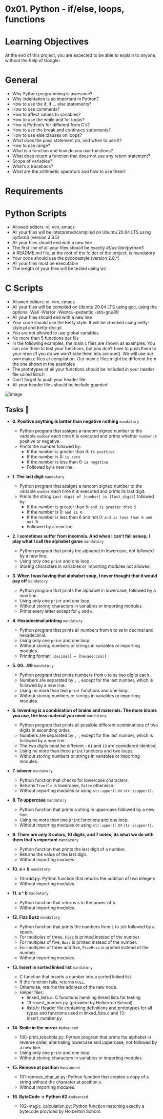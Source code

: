 # 0x01. Python - if/else, loops, functions

# Learning Objectives
At the end of this project, you are expected to be able to explain to anyone, without the help of Google:

# General
* Why Python programming is awesome?
* Why indentation is so important in Python?
* How to use the if, if ... else statements?
* How to use comments?
* How to affect values to variables?
* How to use the while and for loops?
* How is Python’s for different from C‘s?
* How to use the break and continues statements?
* How to use else clauses on loops?
* What does the pass statement do, and when to use it?
* How to use range?
* What is a function and how do you use functions?
* What does return a function that does not use any return statement?
* Scope of variables?
* What’s a traceback?
* What are the arithmetic operators and how to use them?

# Requirements
# Python Scripts
* Allowed editors: vi, vim, emacs
* All your files will be interpreted/compiled on Ubuntu 20.04 LTS using python3 (version 3.8.5)
* All your files should end with a new line
* The first line of all your files should be exactly #!/usr/bin/python3
* A README.md file, at the root of the folder of the project, is mandatory
* Your code should use the pycodestyle (version 2.8.*)
* All your files must be executable
* The length of your files will be tested using wc
# C Scripts
* Allowed editors: vi, vim, emacs
* All your files will be compiled on Ubuntu 20.04 LTS using gcc, using the options -Wall -Werror -Wextra -pedantic -std=gnu89
* All your files should end with a new line
* Your code should use the Betty style. It will be checked using betty-style.pl and betty-doc.pl
* You are not allowed to use global variables
* No more than 5 functions per file
* In the following examples, the main.c files are shown as examples. You can use them to test your functions, but you don’t have to push them to your repo (if you do we won’t take them into account). We will use our own main.c files at compilation. Our main.c files might be different from the one shown in the examples
* The prototypes of all your functions should be included in your header file called lists.h
* Don’t forget to push your header file
* All your header files should be include guarded

![image](https://github.com/minarob23/alx-higher_level_programming/assets/102999008/0b5ba708-feaa-40d7-9244-8cb8afc719e5)

## Tasks :page_with_curl:

* **0. Positive anything is better than negative nothing** `mandatory`
  * Python program that assigns a random signed number to the variable `number` each time it is executed and prints whether `number` is positive or negative.
  * Prints the number followed by:
    * If the number is greater than 0: `is positive`
    * If the number is 0: `is zero`
    * If the number is less than 0: `is negative`
    * Followed by a new line.
 

* **1. The last digit** `mandatory`
  * Python program that assigns a random signed number to the variable `number` each time it is executed and prints its last digit.
  * Prints the string `Last digit of [number] is [last_digit]` followed by:
    * If the number is greater than 5: `and is greater than 5`
    * If the number is 0: `and is 0`
    * If the number is less than 6 and not 0: `and is less than 6 and not 0`
    * Followed by a new line.
    

* **2. I sometimes suffer from insomnia. And when I can't fall asleep, I play what I call the alphabet game** `mandatory`
  * Python program that prints the alphabet in lowercase, not followed by a new line.
  * Using only one `print` and one loop.
  * Storing characters in variables or importing modules not allowed.

* **3. When I was having that alphabet soup, I never thought that it would pay off** `mandatory`
  * Python program that prints the alphabet in lowercase, followed by a new line.
  * Using only one `print` and one loop.
  * Without storing characters in variables or importing modules.
  * Prints every letter except for `q` and `e`.

* **4. Hexadecimal printing** `mandatory`
  * Python program that prints all numbers from `0` to `98` in decimal and hexadecimal.
  * Using only one `print` and one loop.
  * Without storing numbers or strings in variables or importing modules.
  * Printing format: `[decimal] = [hexadecimal]`

* **5. 00...99** `mandatory`
  * Python program that prints numbers from `0` to `99` two digits each.
  * Numbers are separated by `, `, except for the last number, which is followed by a new line.
  * Using no more than two `print` functions and one loop.
  * Without storing numbers or strings in variables or importing modules.

* **6. Inventing is a combination of brains and materials. The more brains you use, the less material you need** `mandatory`
  * Python program that prints all possible different combinations of two digits in ascending order.
  * Numbers are separated by `, `, except for the last number, which is followed by a new line.
  * The two digits must be different - `01` and `10` are considered identical.
  * Using no more than three `print` functions and two loops.
  * Without storing numbers or strings in variables or importing modules.

* **7. islower** `mandatory`
  * Python function that checks for lowercase characters.
  * Returns `True` if `c` is lowercase, `False` otherwise.
  * Without importing modules or using `str.upper()` or `str.isupper()`.

* **8. To uppercase** `mandatory`
  * Python function that prints a string in
  uppercase followed by a new line.
  * Using no more than two `print` functions and one loop.
  * Without importing modules or using `str.upper()` or `str.isupper()`.

* **9. There are only 3 colors, 10 digits, and 7 notes; its what we do with them that's important** `mandatory`
  * Python function that prints the last digit of a number.
  * Returns the value of the last digit.
  * Without importing modules.

* **10. a + b** `mandatory`
  * 10-add.py: Python function that returns the addition of two integers.
  * Without importing modules.

* **11. a ^ b** `mandatory`
  * Python function that returns `a` to the power of `b`.
  * Without importing modules.

* **12. Fizz Buzz** `mandatory`
  * Python function that prints the numbers from `1` to `100` followed by a space.
  * For multiples of three, `Fizz` is printed instead of the number.
  * For multiples of five, `Buzz` is printed instead of the number.
  * For multiples of three and five, `FizzBuzz` is printed instead of the number.
  * Without importing modules.

* **13. Insert in sorted linked list** `mandatory`
  * C function that inserts a number into a sorted linked list.
  * If the function fails, returns `NULL`.
  * Otherwise, returns the address of the new node.
  * Helper files:
    * linked_lists.c: C functions handling linked lists for testing
    * 13-insert_number.py (provided by Holberton School).
    * lists.h: Header file containing definitions and prototypes for all types and functions used in linked_lists.c and 13-insert_number.py.
    

* **14. Smile in the mirror** `#advanced`
  * 100-print_tebahpla.py: Python program that prints the alphabet in reverse order, alternating lowercase and uppercase, not followed by a new line.
  * Using only one `print` and one loop.
  * Without storing characters in variables or importing modules.

* **15. Remove at position** `#advanced`
  * 101-remove_char_at.py: Python function that creates a copy of a string without the character at position `n`.
  * Without importing modules.

* **16. ByteCode -> Python #2** `#advanced`
  * 102-magic_calculation.py: Python function matching exactly a
  bytecode provided by Holberton School.
